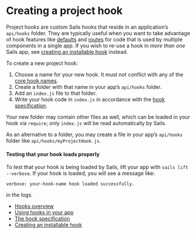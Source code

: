 # Creating a project hook

Project hooks are custom Sails hooks that reside in an application&rsquo;s `api/hooks` folder.  They are typically useful when you want to take advantage of hook features like [defaults](http://sailsjs.org/documentation/concepts/extending-sails/Hooks/hookspec/defaults.html) and [routes](http://sailsjs.org/documentation/concepts/extending-sails/Hooks/hookspec/routes.html) for code that is used by multiple components in a single app.  If you wish to re-use a hook in *more than one* Sails app, see [creating an installable hook](http://sailsjs.org/documentation/concepts/extending-sails/Hooks/installablehooks.html) instead.

To create a new project hook:

1. Choose a name for your new hook.  It must not conflict with any of the [core hook names](https://github.com/balderdashy/sails/blob/master/lib/app/configuration/default-hooks.js).
2. Create a folder with that name in your app&rsquo;s `api/hooks` folder.
3. Add an `index.js` file to that folder.
4. Write your hook code in `index.js` in accordance with the [hook specification](http://sailsjs.org/documentation/concepts/extending-sails/hooks/hook-specification).

Your new folder may contain other files as well, which can be loaded in your hook via `require`; only `index.js` will be read automatically by Sails.

As an alternative to a folder, you may create a file in your app&rsquo;s `api/hooks` folder like `api/hooks/myProjectHook.js`.

#### Testing that your hook loads properly

To test that your hook is being loaded by Sails, lift your app with `sails lift --verbose`.  If your hook is loaded, you will see a message like:

`verbose: your-hook-name hook loaded successfully.`

in the logs.

* [Hooks overview](http://sailsjs.org/documentation/concepts/extending-sails/Hooks)
* [Using hooks in your app](http://sailsjs.org/documentation/concepts/extending-sails/Hooks/usinghooks.html)
* [The hook specification](http://sailsjs.org/documentation/concepts/extending-sails/Hooks/hookspec)
* [Creating an installable hook](http://sailsjs.org/documentation/concepts/extending-sails/Hooks/installablehooks.html)


<docmeta name="displayName" value="Project hooks">
<docmeta name="stabilityIndex" value="3">
